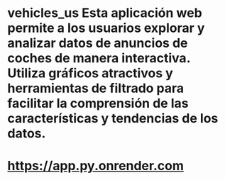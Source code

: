 # vehicles_us Esta aplicación web permite a los usuarios explorar y analizar datos de anuncios de coches de manera interactiva. Utiliza gráficos atractivos y herramientas de filtrado para facilitar la comprensión de las características y tendencias de los datos.
# https://app.py.onrender.com
